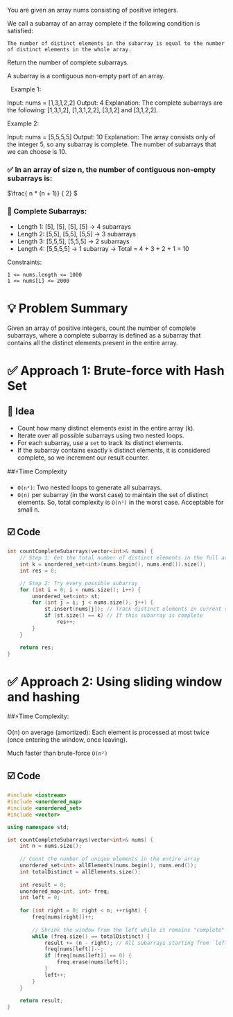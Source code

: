 You are given an array nums consisting of positive integers.

We call a subarray of an array complete if the following condition is satisfied:


	The number of distinct elements in the subarray is equal to the number of distinct elements in the whole array.


Return the number of complete subarrays.

A subarray is a contiguous non-empty part of an array.

 
Example 1:

Input: nums = [1,3,1,2,2]
Output: 4
Explanation: The complete subarrays are the following: [1,3,1,2], [1,3,1,2,2], [3,1,2] and [3,1,2,2].


Example 2:

Input: nums = [5,5,5,5]
Output: 10
Explanation: The array consists only of the integer 5, so any subarray is complete. The number of subarrays that we can choose is 10.

### ✅ In an array of size n, the number of contiguous non-empty subarrays is:

$`\frac{ n * (n + 1)} { 2} `$ 

### 🔢 Complete Subarrays:

- Length 1: [5], [5], [5], [5] → 4 subarrays
- Length 2: [5,5], [5,5], [5,5] → 3 subarrays
- Length 3: [5,5,5], [5,5,5] → 2 subarrays
- Length 4: [5,5,5,5] → 1 subarray
→ Total = 4 + 3 + 2 + 1 = 10

Constraints:


	1 <= nums.length <= 1000
	1 <= nums[i] <= 2000

# 💡 Problem Summary
Given an array of positive integers, count the number of complete subarrays, where a complete subarray is defined as a subarray that contains all the distinct elements present in the entire array.

# ✅ Approach 1: Brute-force with Hash Set
## 🧠 Idea
- Count how many distinct elements exist in the entire array (k).
- Iterate over all possible subarrays using two nested loops.
- For each subarray, use a ```set``` to track its distinct elements.
- If the subarray contains exactly ```k``` distinct elements, it is considered complete, so we increment our result counter.

##⚡Time Complexity
- ```O(n²)```: Two nested loops to generate all subarrays.
- ```O(n)``` per subarray (in the worst case) to maintain the set of distinct elements.
So, total complexity is ```O(n³)``` in the worst case. Acceptable for small n.

## ☑️ Code 
```c++
int countCompleteSubarrays(vector<int>& nums) {
    // Step 1: Get the total number of distinct elements in the full array
    int k = unordered_set<int>(nums.begin(), nums.end()).size();
    int res = 0;

    // Step 2: Try every possible subarray
    for (int i = 0; i < nums.size(); i++) {
        unordered_set<int> st;
        for (int j = i; j < nums.size(); j++) {
            st.insert(nums[j]); // Track distinct elements in current subarray
            if (st.size() == k) // If this subarray is complete
                res++;
        }
    }

    return res;
}
```

# ✅ Approach 2: Using sliding window and hashing
##⚡Time Complexity:

O(n) on average (amortized): Each element is processed at most twice (once entering the window, once leaving).

Much faster than brute-force ```O(n²)```

## ☑️ Code 

```c++
#include <iostream>
#include <unordered_map>
#include <unordered_set>
#include <vector>

using namespace std;

int countCompleteSubarrays(vector<int>& nums) {
    int n = nums.size();
    
    // Count the number of unique elements in the entire array
    unordered_set<int> allElements(nums.begin(), nums.end());
    int totalDistinct = allElements.size();
    
    int result = 0;
    unordered_map<int, int> freq;
    int left = 0;
    
    for (int right = 0; right < n; ++right) {
        freq[nums[right]]++;
        
        // Shrink the window from the left while it remains "complete"
        while (freq.size() == totalDistinct) {
            result += (n - right); // All subarrays starting from `left` to `right...n-1` are complete
            freq[nums[left]]--;
            if (freq[nums[left]] == 0) {
                freq.erase(nums[left]);
            }
            left++;
        }
    }
    
    return result;
}
```
